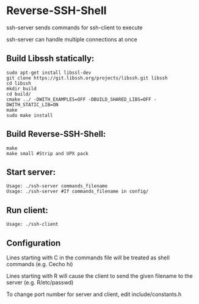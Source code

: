 # Reverse-SSH-Shell
ssh-server sends commands for ssh-client to execute

ssh-server can handle multiple connections at once

## Build Libssh statically:
  ```
  sudo apt-get install libssl-dev
  git clone https://git.libssh.org/projects/libssh.git libssh
  cd libssh
  mkdir build
  cd build/
  cmake ../ -DWITH_EXAMPLES=OFF -DBUILD_SHARED_LIBS=OFF -DWITH_STATIC_LIB=ON
  make
  sudo make install
  ```

## Build Reverse-SSH-Shell:
  ```
  make
  make small #Strip and UPX pack 
  ```

## Start server:
  ```
  Usage: ./ssh-server commands_filename
  Usage: ./ssh-server #If commands_filename in config/
  ```

## Run client:
  ```
  Usage: ./ssh-client
  ```
  
## Configuration
  Lines starting with C in the commands file will be treated as shell commands (e.g. Cecho hi)

  Lines starting with R will cause the client to send the given filename to the server (e.g. R/etc/passwd)

  To change port number for server and client, edit include/constants.h
